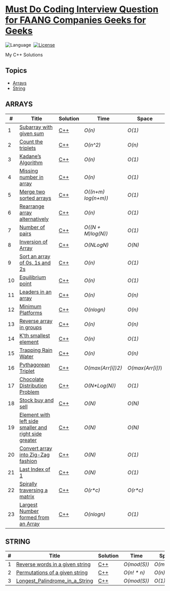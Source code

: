 # [Must Do Coding Interview Question for FAANG Companies Geeks for Geeks](https://www.geeksforgeeks.org/must-do-coding-questions-for-companies-like-amazon-microsoft-adobe/)

![Language](https://img.shields.io/badge/language-C++-orange.svg)&nbsp;
[![License](https://img.shields.io/badge/license-MIT-blue.svg)](./LICENSE.md)&nbsp;

My C++ Solutions

## Topics

* [Arrays](https://github.com/Vicky-Jha/Must_Do_Coding_Interview_Questions_GFG#ARRAYS)
* [String](https://github.com/Vicky-Jha/Must_Do_Coding_Interview_Questions_GFG#STRING)


## ARRAYS
\# | Title | Solution | Time | Space
---|---|---|---|---
1 | [Subarray with given sum](https://practice.geeksforgeeks.org/problems/subarray-with-given-sum-1587115621/1) | [C++](./Array/Subarray_with_given_sum.cpp) | _O(n)_ | _O(1)_
2 | [Count the triplets](https://practice.geeksforgeeks.org/problems/count-the-triplets4615/1) | [C++](.Array/Count_the_triplets.cpp) | _O(n^2)_ | _O(n)_
3 | [Kadane’s Algorithm](https://practice.geeksforgeeks.org/problems/kadanes-algorithm-1587115620/1) | [C++](.Array/Kadane's_Algorithm.cpp) | _O(n)_ | _O(1)_ 
4 | [Missing number in array](https://practice.geeksforgeeks.org/problems/missing-number-in-array1416/1) | [C++](./Array/Missing_number_in_array.cpp) | _O(n)_ | _O(1)_
5 | [Merge two sorted arrays](https://practice.geeksforgeeks.org/problems/merge-two-sorted-arrays-1587115620/1) | [C++](./Array/Merge_Without_Extra_Space.cpp) | _O((n+m) log(n+m))_ | _O(1)_
6 | [Rearrange array alternatively](https://practice.geeksforgeeks.org/problems/-rearrange-array-alternately-1587115620/1) | [C++](./Array/Rearrange_Array_Alternately.cpp) | _O(n)_ | _O(1)_
7 | [Number of pairs](https://practice.geeksforgeeks.org/problems/number-of-pairs-1587115620/1) | [C++](./Array/Number_of_pairs.cpp) | _O((N + M)log(N))_ | _O(1)_ 
8 | [Inversion of Array](https://practice.geeksforgeeks.org/problems/inversion-of-array-1587115620/1) | [C++](./Array/Count_Inversions.cpp) | _O(NLogN)_ | _O(N)_
9 | [Sort an array of 0s, 1s and 2s](https://practice.geeksforgeeks.org/problems/sort-an-array-of-0s-1s-and-2s4231/1) | [C++](./Array/Sort_an_array_of_0s_1s_and_2s.cpp) | _O(n)_ | _O(1)_
10 | [Equilibrium point](https://practice.geeksforgeeks.org/problems/equilibrium-point-1587115620/1) | [C++](./Array/Equilibrium_Point.cpp) | _O(n)_ | _O(1)_
11 | [Leaders in an array](https://practice.geeksforgeeks.org/problems/leaders-in-an-array-1587115620/1) | [C++](./Array/Leaders_in_an_array.cpp) | _O(n)_ | _O(n)_
12 | [Minimum Platforms](https://practice.geeksforgeeks.org/problems/minimum-platforms-1587115620/1) | [C++](./Array/Minimum_Platforms.cpp) | _O(nlogn)_ | _O(n)_
13 | [Reverse array in groups](https://practice.geeksforgeeks.org/problems/reverse-array-in-groups0255/1) | [C++](./Array/Reverse_array_in_groups.cpp) | _O(n)_ | _O(n)_ 
14 | [K’th smallest element](https://practice.geeksforgeeks.org/problems/kth-smallest-element5635/1) | [C++](./Array/Kth_smallest_element.cpp) | _O(n)_ | _O(1)_
15 | [Trapping Rain Water](https://practice.geeksforgeeks.org/problems/trapping-rain-water-1587115621/1) | [C++](./Array/Trapping_Rain_Water.cpp) | _O(n)_ | _O(n)_
16 | [Pythagorean Triplet](https://practice.geeksforgeeks.org/problems/pythagorean-triplet3018/1) | [C++](./Array/Pythagorean_Triplet.cpp) | _O(max(Arr[i])2)_ |  _O(max(Arr[i])_)
17 | [Chocolate Distribution Problem](https://practice.geeksforgeeks.org/problems/chocolate-distribution-problem3825/1) | [C++](./Array/Chocolate_Distribution_Problem.cpp) |  _O(N*Log(N))_ | _O(1)_
18 | [Stock buy and sell](https://practice.geeksforgeeks.org/problems/stock-buy-and-sell-1587115621/1) | [C++](./Array/Stock_buy_and_sell.cpp) | _O(N)_ | _O(N)_
19 | [Element with left side smaller and right side greater](https://practice.geeksforgeeks.org/problems/unsorted-array4925/1) | [C++](./Array/Element_with_left_side_smaller_and_right_side_greater.cpp) | _O(N)_ | _O(N)_
20 | [Convert array into Zig-Zag fashion](https://practice.geeksforgeeks.org/problems/convert-array-into-zig-zag-fashion1638/1) | [C++](./Array/Convert_array_into_Zig-Zag_fashion.cpp) | _O(N)_ | _O(1)_
21 | [Last Index of 1](https://practice.geeksforgeeks.org/problems/last-index-of-15847/1) | [C++](./Array/Last_index_of_One.cpp) | _O(N)_ | _O(1)_
22 | [Spirally traversing a matrix](https://practice.geeksforgeeks.org/problems/spirally-traversing-a-matrix-1587115621/1) | [C++](./Array/Spirally_traversing_a_matrix.cpp) | _O(r*c)_ | _O(r*c)_
23 | [Largest Number formed from an Array](https://practice.geeksforgeeks.org/problems/largest-number-formed-from-an-array1117/1) | [C++](./Array/Largest_Number_formed_from_an_Array.cpp) | _O(nlogn)_ | _O(1)_

## STRING
\# | Title | Solution | Time | Space
---|---|---|---|---
1 | [Reverse words in a given string](https://practice.geeksforgeeks.org/problems/reverse-words-in-a-given-string5459/1) | [C++](./String/Reverse_words_in_a_given_string.cpp) | _O(mod(S))_ | _O(mod(S))_
2 | [Permutations of a given string](https://practice.geeksforgeeks.org/problems/permutations-of-a-given-string2041/1) | [C++](./String/Permutations_of_a_given_string.cpp) | _O(n! * n)_ | _O(n)_
3 | [Longest_Palindrome_in_a_String](https://practice.geeksforgeeks.org/problems/longest-palindrome-in-a-string3411/1) | [C++](./String/longest-palindrome-in-a-string.cpp) | _O(mod(S))_ | _O(1)_


